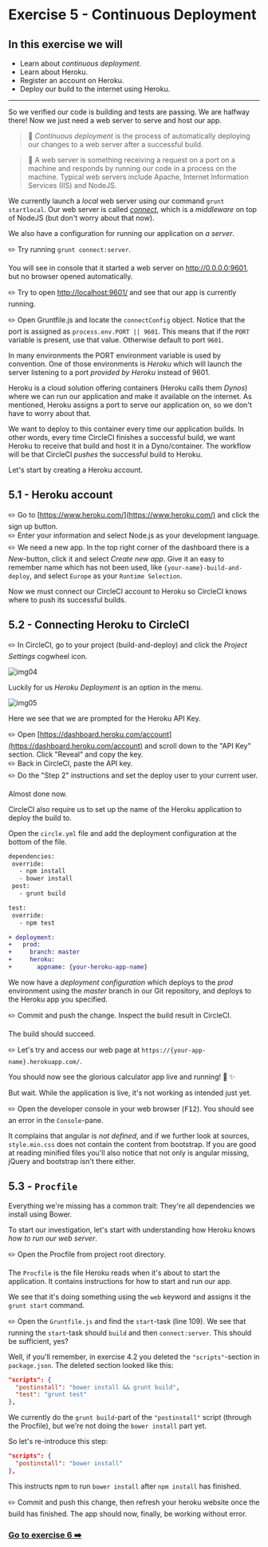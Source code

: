 # Exercise 5 - Continuous Deployment

## In this exercise we will
* Learn about _continuous deployment_.
* Learn about Heroku.
* Register an account on Heroku.
* Deploy our build to the internet using Heroku.

<hr />

So we verified our code is building and tests are passing. We are halfway there! Now we just need a web server to serve and host our app.

> :book: _Continuous deployment_ is the process of automatically deploying our changes to a web server after a successful build.

> :book: A web server is something receiving a request on a port on a machine and responds by running our code in a process on the machine. Typical web servers include Apache, Internet Information Services (IIS) and NodeJS.

We currently launch a _local_ web server using our command `grunt startlocal`. Our web server is called _[connect](https://github.com/senchalabs/connect)_, which is a _middleware_ on top of NodeJS (but don't worry about that now).

We also have a configuration for running our application on _a server_.

:pencil2: Try running `grunt connect:server`.

You will see in console that it started a web server on http://0.0.0.0:9601, but no browser opened automatically.

:pencil2: Try to open [http://localhost:9601/](http://localhost:9601/) and see that our app is currently running.

:pencil2: Open Gruntfile.js and locate the `connectConfig` object. Notice that the port is assigned as `process.env.PORT || 9601`. This means that if the `PORT` variable is present, use that value. Otherwise default to port `9601`.

In many environments the PORT environment variable is used by convention. One of those environments is _Heroku_ which will launch the server listening to a port _provided by Heroku_ instead of 9601.

Heroku is a cloud solution offering containers (Heroku calls them _Dynos_) where we can run our application and make it available on the internet. As mentioned, Heroku assigns a port to serve our application on, so we don't have to worry about that.

We want to deploy to this container every time our application builds. In other words, every time CircleCI finishes a successful build, we want Heroku to receive that build and host it in a Dyno/container. The workflow will be that CircleCI _pushes_ the successful build to Heroku.

Let's start by creating a Heroku account.

## 5.1 - Heroku account

:pencil2: Go to [https://www.heroku.com/](https://www.heroku.com/) and click the sign up button.  
:pencil2: Enter your information and select Node.js as your development language.  
:pencil2: We need a new app. In the top right corner of the dashboard there is a _New_-button, click it and select _Create new app_. Give it an easy to remember name which has not been used, like `{your-name}-build-and-deploy`, and select `Europe` as your `Runtime Selection`.

Now we must connect our CircleCI account to Heroku so CircleCI knows where to push its successful builds.

## 5.2 - Connecting Heroku to CircleCI

:pencil2: In CircleCI, go to your project (build-and-deploy) and click the _Project Settings_ cogwheel icon.

![img04](./images/img04.png)

Luckily for us _Heroku Deployment_ is an option in the menu.

![img05](./images/img05.png)

Here we see that we are prompted for the Heroku API Key.

:pencil2: Open [https://dashboard.heroku.com/account](https://dashboard.heroku.com/account) and scroll down to the "API Key" section. Click "Reveal" and copy the key.  
:pencil2: Back in CircleCI, paste the API key.  
:pencil2: Do the "Step 2" instructions and set the deploy user to your current user.

Almost done now.

CircleCI also require us to set up the name of the Heroku application to deploy the build to.

Open the `circle.yml` file and add the deployment configuration at the bottom of the file.

```diff
dependencies:
 override:
   - npm install
   - bower install
 post:
   - grunt build

test:
 override:
   - npm test

+ deployment:
+   prod:
+     branch: master
+     heroku:
+       appname: {your-heroku-app-name}
```

We now have a _deployment configuration_ which deploys to the _prod_ environment using the _master_ branch in our Git repository, and deploys to the Heroku app you specified.

:pencil2: Commit and push the change. Inspect the build result in CircleCI.

The build should succeed.

:pencil2: Let's try and access our web page at `https://{your-app-name}.herokuapp.com/`.  

You should now see the glorious calculator app live and running! :tada: :sparkles:

But wait. While the application is live, it's not working as intended just yet.

:pencil2: Open the developer console in your web browser (<kbd>F12</kbd>). You should see an error in the `Console`-pane.

It complains that angular is _not defined_, and if we further look at sources, `style.min.css` does not contain the content from bootstrap. If you are good at reading minified files you'll also notice that not only is angular missing, jQuery and bootstrap isn't there either.

## 5.3 - `Procfile`
Everything we're missing has a common trait: They're all dependencies we install using Bower.

To start our investigation, let's start with understanding how Heroku knows _how to run our web server_.

:pencil2: Open the Procfile from project root directory.  

The `Procfile` is the file Heroku reads when it's about to start the application. It contains instructions for how to start and run our app.

We see that it's doing something using the `web` keyword and assigns it the `grunt start` command.

:pencil2: Open the `Gruntfile.js` and find the `start`-task (line 109). We see that running the `start`-task should `build` and then `connect:server`. This should be sufficient, yes?

Well, if you'll remember, in exercise 4.2 you deleted the `"scripts"`-section in `package.json`. The deleted section looked like this:

```json
"scripts": {
  "postinstall": "bower install && grunt build",
  "test": "grunt test"
},
```

We currently do the `grunt build`-part of the `"postinstall"` script (through the Procfile), but we're not doing the `bower install` part yet.

So let's re-introduce this step:

```json
"scripts": {
  "postinstall": "bower install"
},
```

This instructs npm to run `bower install` after `npm install` has finished.

:pencil2: Commit and push this change, then refresh your heroku website once the build has finished. The app should now, finally, be working without error.

### [Go to exercise 6 :arrow_right:](./exercise-6.md)
